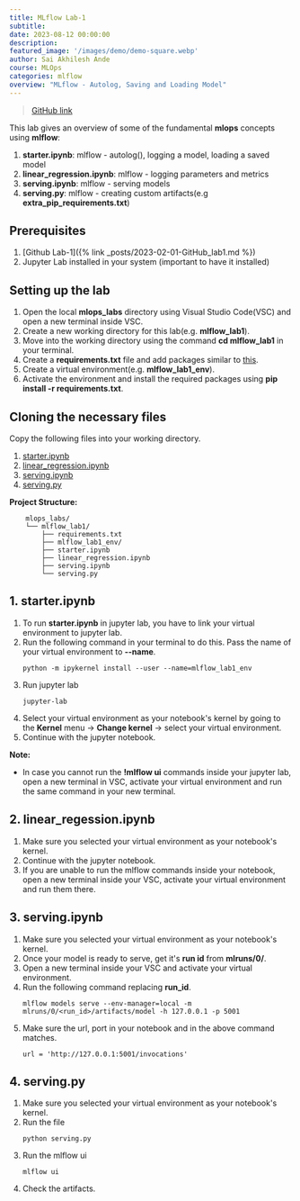 ```yaml
---
title: MLflow Lab-1
subtitle: 
date: 2023-08-12 00:00:00
description: 
featured_image: '/images/demo/demo-square.webp'
author: Sai Akhilesh Ande
course: MLOps
categories: mlflow
overview: "MLflow - Autolog, Saving and Loading Model"
---
```


> [GitHub link](https://github.com/raminmohammadi/MLOps/tree/main/Labs/Mlflow_Labs/Lab1)

This lab gives an overview of some of the fundamental **mlops** concepts using **mlflow**:

1. **starter.ipynb**: mlflow - autolog(), logging a model, loading a saved model
2. **linear_regression.ipynb**: mlflow - logging parameters and metrics
3. **serving.ipynb**: mlflow - serving models
4. **serving.py**: mlflow - creating custom artifacts(e.g **extra_pip_requirements.txt**)

## Prerequisites

1. [Github Lab-1]({% link _posts/2023-02-01-GitHub_lab1.md %})
2. Jupyter Lab installed in your system (important to have it installed)

## Setting up the lab

1. Open the local **mlops_labs** directory using Visual Studio Code(VSC) and open a new terminal inside VSC.
2. Create a new working directory for this lab(e.g. **mlflow_lab1**).
3. Move into the working directory using the command **cd mlflow_lab1** in your terminal.
4. Create a **requirements.txt** file and add packages similar to [this](https://github.com/raminmohammadi/MLOps/blob/main/Labs/Mlflow_Labs/requirements.txt).
5. Create a virtual environment(e.g. **mlflow_lab1_env**).
6. Activate the environment and install the required packages using **pip install -r requirements.txt**.

## Cloning the necessary files

Copy the following files into your working directory.
1. [starter.ipynb](https://github.com/raminmohammadi/MLOps/blob/main/Labs/Mlflow_Labs/starter.ipynb)
2. [linear_regression.ipynb](https://github.com/raminmohammadi/MLOps/blob/main/Labs/Mlflow_Labs/linear_regression.ipynb)
3. [serving.ipynb](https://github.com/raminmohammadi/MLOps/blob/main/Labs/Mlflow_Labs/Serving.ipynb)
4. [serving.py](https://github.com/raminmohammadi/MLOps/blob/main/Labs/Mlflow_Labs/seving.py)

**Project Structure:**

```
    mlops_labs/
    └── mlflow_lab1/
        ├── requirements.txt
        ├── mlflow_lab1_env/
        ├── starter.ipynb
        ├── linear_regression.ipynb
        ├── serving.ipynb
        └── serving.py
```

## 1. starter.ipynb

1. To run **starter.ipynb** in jupyter lab, you have to link your virtual environment to jupyter lab.
2. Run the following command in your terminal to do this. Pass the name of your virtual environment to **--name**.
    ```
    python -m ipykernel install --user --name=mlflow_lab1_env
    ```
3. Run jupyter lab
    ```
    jupyter-lab
    ```
4. Select your virtual environment as your notebook's kernel by going to the **Kernel** menu -> **Change kernel** -> select your virtual environment.
5. Continue with the jupyter notebook.

**Note:**

- In case you cannot run the **!mlflow ui** commands inside your jupyter lab, open a new terminal in VSC, activate your virtual environment and run the same command in your new terminal.

## 2. linear_regession.ipynb

1. Make sure you selected your virtual environment as your notebook's kernel.
2. Continue with the jupyter notebook.
3. If you are unable to run the mlflow commands inside your notebook, open a new terminal inside your VSC, activate your virtual environment and run them there.

## 3. serving.ipynb

1. Make sure you selected your virtual environment as your notebook's kernel.
2. Once your model is ready to serve, get it's **run id** from **mlruns/0/**.
3. Open a new terminal inside your VSC and activate your virtual environment.
4. Run the following command replacing **run_id**.
    ```
    mlflow models serve --env-manager=local -m mlruns/0/<run_id>/artifacts/model -h 127.0.0.1 -p 5001
    ```
5. Make sure the url, port in your notebook and in the above command matches.
    ```
    url = 'http://127.0.0.1:5001/invocations'
    ```

## 4. serving.py

1. Make sure you selected your virtual environment as your notebook's kernel.
2. Run the file
    ```
    python serving.py
    ```
3. Run the mlflow ui
    ```
    mlflow ui
    ```
4. Check the artifacts.